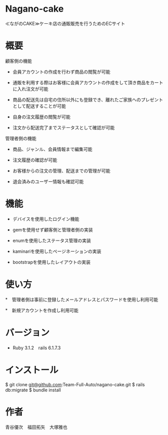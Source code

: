 # Nagano-cake
≪ながのCAKE≫ケーキ店の通販販売を行うためのECサイト

# 概要
顧客側の機能

* 会員アカウントの作成を行わず商品の閲覧が可能

* 通販を利用する際はお客様に会員アカウントの作成をして頂き商品をカートに入れ注文が可能

* 商品の配送先は自宅の住所以外にも登録でき、離れたご家族へのプレゼントとして配送することが可能

* 自身の注文履歴の閲覧が可能 

* 注文から配送完了までステータスとして確認が可能

管理者側の機能

* 商品、ジャンル、会員情報まで編集可能

* 注文履歴の確認が可能 

* お客様からの注文の管理、配送までの管理が可能

* 退会済みのユーザー情報も確認可能 


# 機能
* デバイスを使用したログイン機能

* gemを使用せず顧客側と管理者側の実装

* enumを使用したステータス管理の実装

* kaminariを使用したページネーションの実装

* bootstrapを使用したレイアウトの実装

# 使い方
*　管理者側は事前に登録したメールアドレスとパスワードを使用し利用可能

*　新規アカウントを作成し利用可能

# バージョン
* Ruby 3.1.2　rails 6.1.7.3

# インストール
$ git clone git@github.com:Team-Full-Auto/nagano-cake.git
$ rails db:migrate
$ bundle install


# 作者
青谷優次　福田拓矢　大塚雅也
